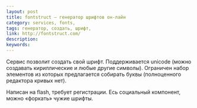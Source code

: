 ```yaml
---
layout: post
title: fontstruct — генератор шрифтов он-лайн
category: services, fonts, 
tags: генератор, создать, шрифт, 
link: http://fontstruct.com/
description: 
keywords: 
---
```


<p>Сервис позволит создать свой шрифт. Поддерживается unicode (можно создавать кириллические и любые другие символы). Ограничен набор элементов из которых предлагается собирать буквы (полноценного редактора кривых нет).</p>
<p>Написан на flash, требует регистрации. Есь социальный компонент, можно «форкать» чужие шрифты.</p>

